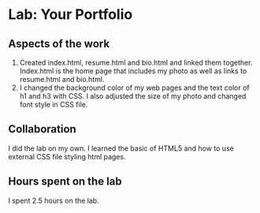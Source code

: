 # Lab: Your Portfolio

## Aspects of the work
1. Created index.html, resume.html and bio.html and linked them together. Index.html is the home page that includes my photo as well as links to resume.html and bio.html. 
2. I changed the background color of my web pages and the text color of h1 and h3 with CSS. I also adjusted the size of my photo and changed font style in CSS file. 

## Collaboration
I did the lab on my own. I learned the basic of HTML5 and how to use external CSS file styling html pages. 

## Hours spent on the lab
I spent 2.5 hours on the lab. 

